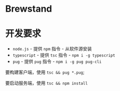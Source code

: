 # Brewstand

# 开发要求

* `node.js` - 提供 `npm` 指令 - 从软件源安装
* `typescript` - 提供 `tsc` 指令 - `npm i -g typescript`
* `pug` - 提供 `pug` 指令 - `npm i -g pug pug-cli`

要构建客户端，使用 `tsc && pug *.pug`;

要启动服务端，使用 `tsc && npm install`

